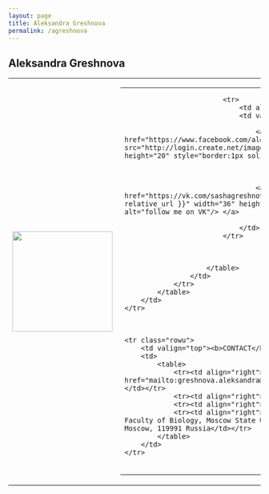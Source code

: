 ```yaml
---
layout: page
title: Aleksandra Greshnova
permalink: /agreshnova
---
```


##  <b>Aleksandra Greshnova</b> 

<table class="rowu">
<colgroup>
<col width="20%" />
<col width="80%" />
</colgroup>
<tbody>

<tr class="rowu">
		<td markdown="span">
			<img src="{{ "/assets/Грешнова.png" | relative_url }}" width="200px" />
		</td>
		<td>
			<table>
				<colgroup>
				<col width="50%" />
				<col width="50%" />
				</colgroup>
				<tr>
					<td>
						<table>

							<tr>
								<td align="right">Social media:</td>
								<td valign="top" align="left">

									<a target="_blank" title="find us on Facebook" href="https://www.facebook.com/aleksandra.greshnova.9"> <img src="http://login.create.net/images/icons/user/facebook_40x40.png" width="36" height="20" style="border:1px solid white" alt="follow me on facebook"/> </a>

									
			
									<a target="_blank" title="find us on VK" href="https://vk.com/sashagreshnova"> <img src="{{ "/assets/vk.png" | relative_url }}" width="36" height="20" style="border:1px solid white" alt="follow me on VK"/> </a>
			
								</td>
							</tr>
							
							
							
						</table>
					</td>
				</tr>
			</table>
		</td>
	</tr>
	
	
	
	<tr class="rowu">
		<td valign="top"><b>CONTACT</b></td>
		<td>
			<table>
				<tr><td align="right">E-mail:</td><td><a href="mailto:greshnova.aleksandra@gmail.com">greshnova.aleksandra@gmail.com</a></td></tr>
				<tr><td align="right">Tel:</td><td>+7 985 690 09 37</td></tr>
				<tr><td align="right">Skype:</td><td>sasha.grrshnova98</td></tr>
				<tr><td align="right">Address:</td><td>Bioengineering Department, Faculty of Biology, Moscow State University, 1 Leninskie Gory, building 73, Moscow, 119991 Russia</td></tr>
			</table>
		</td>
	</tr>
			
</tbody>
</table>
